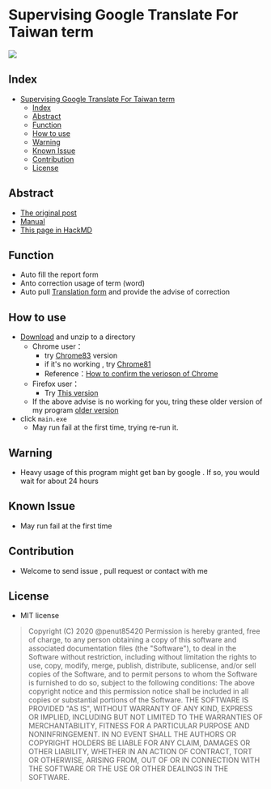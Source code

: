 #  Supervising Google Translate For Taiwan term

![](https://i.imgur.com/WGuxu1U.png)

## Index
- [Supervising Google Translate For Taiwan term](#supervising-google-translate-for-taiwan-term)
  - [Index](#index)
  - [Abstract](#abstract)
  - [Function](#function)
  - [How to use](#how-to-use)
  - [Warning](#warning)
  - [Known Issue](#known-issue)
  - [Contribution](#contribution)
  - [License](#license)

## Abstract
+ [The original post](https://tinyurl.com/y7y5w3xg)
+ [Manual](https://tinyurl.com/y8htcwak)
+ [This page in HackMD](https://hackmd.io/@PenutChen/r1NjVCmoI)

## Function
+ Auto fill the report form 
+ Anto correction usage of term (word) 
+ Auto pull [Translation form](https://tinyurl.com/y85wgm3a) and provide the advise of correction 

## How to use
+ [Download](https://git.io/Jf2Sj) and unzip to a directory
  + Chrome user：
    + try  [Chrome83](https://git.io/JfrGk) version
    + if it's no working , try [Chrome81](https://git.io/JfrGJ)
    + Reference：[How to confirm the verioson of Chrome](https://tinyurl.com/y44kw7z4)
  + Firefox user：
    + Try [This version](https://git.io/JfrGI)
  + If the above advise is no working for you, tring these older version of my program [older version](https://git.io/Jf2bu)
+ click `main.exe` 
  + May run fail at the first time, trying re-run it.
  
## Warning
+ Heavy usage of this program might get ban by google . If so, you would wait for about 24 hours 


## Known Issue
+ May run fail at the first time


## Contribution
+ Welcome to send issue , pull request or contact with me


## License
+ MIT license
>Copyright (C) 2020 @penut85420
>Permission is hereby granted, free of charge, to any person obtaining a copy of this software and associated documentation files (the "Software"), to deal in the Software without restriction, including without limitation the rights to use, copy, modify, merge, publish, distribute, sublicense, and/or sell copies of the Software, and to permit persons to whom the Software is furnished to do so, subject to the following conditions:
>The above copyright notice and this permission notice shall be included in all copies or substantial portions of the Software.
>THE SOFTWARE IS PROVIDED "AS IS", WITHOUT WARRANTY OF ANY KIND, EXPRESS OR IMPLIED, INCLUDING BUT NOT LIMITED TO THE WARRANTIES OF MERCHANTABILITY, FITNESS FOR A PARTICULAR PURPOSE AND NONINFRINGEMENT. IN NO EVENT SHALL THE AUTHORS OR COPYRIGHT HOLDERS BE LIABLE FOR ANY CLAIM, DAMAGES OR OTHER LIABILITY, WHETHER IN AN ACTION OF CONTRACT, TORT OR OTHERWISE, ARISING FROM, OUT OF OR IN CONNECTION WITH THE SOFTWARE OR THE USE OR OTHER DEALINGS IN THE SOFTWARE.